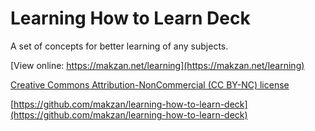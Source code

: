 # Learning How to Learn Deck

A set of concepts for better learning of any subjects.

[View online: https://makzan.net/learning](https://makzan.net/learning)

[Creative Commons Attribution-NonCommercial (CC BY-NC) license](https://creativecommons.org/licenses/by-nc/4.0/)

[https://github.com/makzan/learning-how-to-learn-deck](https://github.com/makzan/learning-how-to-learn-deck)
